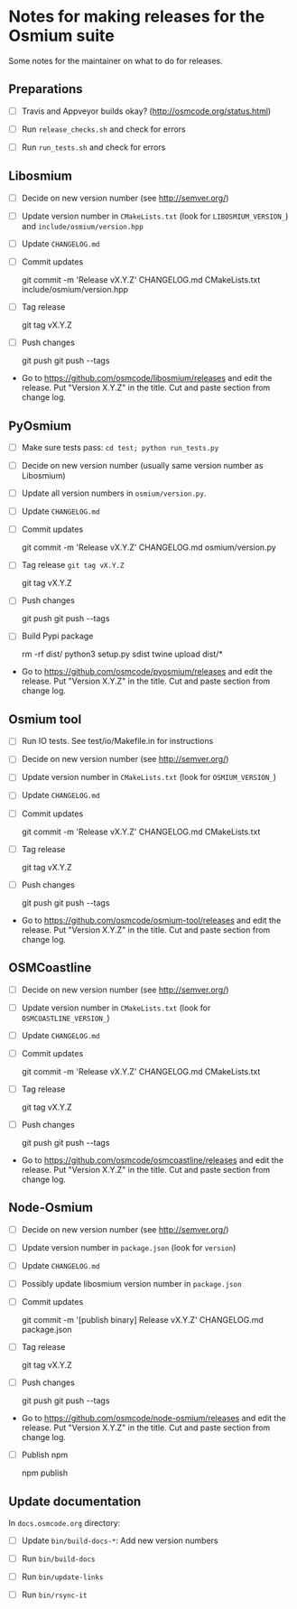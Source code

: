 
# Notes for making releases for the Osmium suite

Some notes for the maintainer on what to do for releases.


## Preparations

* [ ] Travis and Appveyor builds okay? (http://osmcode.org/status.html)
* [ ] Run `release_checks.sh` and check for errors
* [ ] Run `run_tests.sh` and check for errors


## Libosmium

* [ ] Decide on new version number (see http://semver.org/)
* [ ] Update version number in `CMakeLists.txt` (look for `LIBOSMIUM_VERSION_`)
      and `include/osmium/version.hpp`
* [ ] Update `CHANGELOG.md`
* [ ] Commit updates

    git commit -m 'Release vX.Y.Z' CHANGELOG.md CMakeLists.txt include/osmium/version.hpp

* [ ] Tag release

    git tag vX.Y.Z

* [ ] Push changes

    git push
    git push --tags

* Go to https://github.com/osmcode/libosmium/releases and edit the release.
  Put "Version X.Y.Z" in the title. Cut and paste section from change log.


## PyOsmium

* [ ] Make sure tests pass: `cd test; python run_tests.py`
* [ ] Decide on new version number (usually same version number as Libosmium)
* [ ] Update all version numbers in `osmium/version.py`.
* [ ] Update `CHANGELOG.md`
* [ ] Commit updates

    git commit -m 'Release vX.Y.Z' CHANGELOG.md osmium/version.py

* [ ] Tag release `git tag vX.Y.Z`

    git tag vX.Y.Z

* [ ] Push changes

    git push
    git push --tags
    
* [ ] Build Pypi package

    rm -rf dist/
    python3 setup.py sdist
    twine upload dist/*

* Go to https://github.com/osmcode/pyosmium/releases and edit the release.
  Put "Version X.Y.Z" in the title. Cut and paste section from change log.


## Osmium tool

* [ ] Run IO tests. See test/io/Makefile.in for instructions
* [ ] Decide on new version number (see http://semver.org/)
* [ ] Update version number in `CMakeLists.txt` (look for `OSMIUM_VERSION_`)
* [ ] Update `CHANGELOG.md`
* [ ] Commit updates

    git commit -m 'Release vX.Y.Z' CHANGELOG.md CMakeLists.txt

* [ ] Tag release

    git tag vX.Y.Z

* [ ] Push changes

    git push
    git push --tags

* Go to https://github.com/osmcode/osmium-tool/releases and edit the release.
  Put "Version X.Y.Z" in the title. Cut and paste section from change log.


## OSMCoastline

* [ ] Decide on new version number (see http://semver.org/)
* [ ] Update version number in `CMakeLists.txt` (look for `OSMCOASTLINE_VERSION_`)
* [ ] Update `CHANGELOG.md`
* [ ] Commit updates

    git commit -m 'Release vX.Y.Z' CHANGELOG.md CMakeLists.txt

* [ ] Tag release

    git tag vX.Y.Z

* [ ] Push changes

    git push
    git push --tags

* Go to https://github.com/osmcode/osmcoastline/releases and edit the release.
  Put "Version X.Y.Z" in the title. Cut and paste section from change log.


## Node-Osmium

* [ ] Decide on new version number (see http://semver.org/)
* [ ] Update version number in `package.json` (look for `version`)
* [ ] Update `CHANGELOG.md`
* [ ] Possibly update libosmium version number in `package.json`
* [ ] Commit updates

    git commit -m '[publish binary] Release vX.Y.Z' CHANGELOG.md package.json

* [ ] Tag release

    git tag vX.Y.Z

* [ ] Push changes

    git push
    git push --tags

* Go to https://github.com/osmcode/node-osmium/releases and edit the release.
  Put "Version X.Y.Z" in the title. Cut and paste section from change log.

* [ ] Publish npm

    npm publish


## Update documentation

In `docs.osmcode.org` directory:

* [ ] Update `bin/build-docs-*`: Add new version numbers
* [ ] Run `bin/build-docs`
* [ ] Run `bin/update-links`
* [ ] Run `bin/rsync-it`


